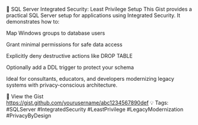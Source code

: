 🔐 SQL Server Integrated Security: Least Privilege Setup
This Gist provides a practical SQL Server setup for applications using Integrated Security. It demonstrates how to:

Map Windows groups to database users

Grant minimal permissions for safe data access

Explicitly deny destructive actions like DROP TABLE

Optionally add a DDL trigger to protect your schema

Ideal for consultants, educators, and developers modernizing legacy systems with privacy-conscious architecture.

📎 View the Gist  
https://gist.github.com/yourusername/abc1234567890def
💡 Tags: #SQLServer #IntegratedSecurity #LeastPrivilege #LegacyModernization #PrivacyByDesign
